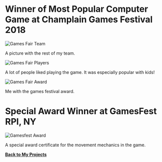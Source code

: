 # **Winner of Most Popular Computer Game at Champlain Games Festival 2018**


![Games Fair Team](https://nicholasrobbins.github.io/images/port_fair.jpg)

A picture with the rest of my team.

![Games Fair Players](https://nicholasrobbins.github.io/images/port_players.jpg)

A lot of people liked playing the game.  It was especially popular with kids!

![Games Fair Award](https://nicholasrobbins.github.io/images/port_Trophy.jpg)

Me with the games festival award.

# **Special Award Winner at GamesFest RPI, NY**
![Gamesfest Award](https://nicholasrobbins.github.io/images/port_Gamesfest.jpg)

A special award certificate for the movement mechanics in the game.







**[Back to My Projects](https://nicholasrobbins.github.io/)**
